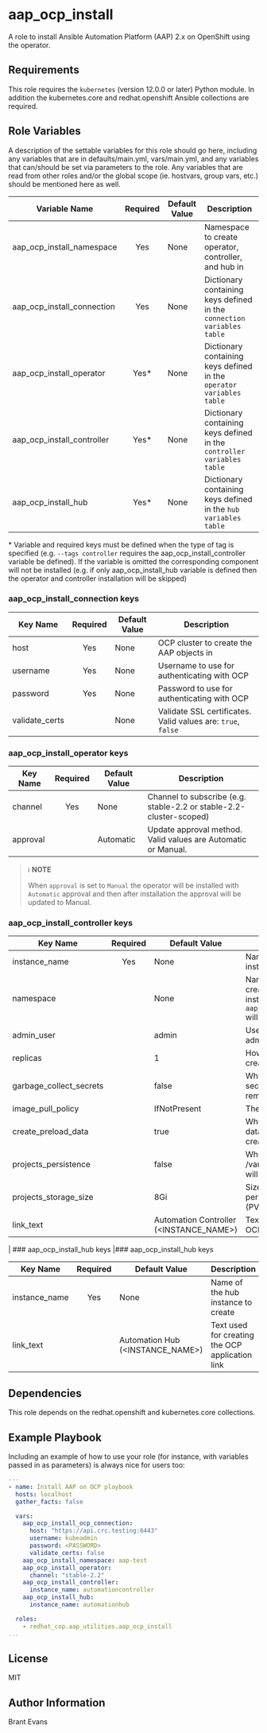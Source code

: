 # aap_ocp_install

A role to install Ansible Automation Platform (AAP) 2.x on OpenShift using the operator.

## Requirements

This role requires the `kubernetes` (version 12.0.0 or later) Python module.
In addition the kubernetes.core and redhat.openshift Ansible collections are required.

## Role Variables

A description of the settable variables for this role should go here, including any variables that are in defaults/main.yml, vars/main.yml, and any variables that can/should be set via parameters to the role. Any variables that are read from other roles and/or the global scope (ie. hostvars, group vars, etc.) should be mentioned here as well.

| Variable Name              | Required | Default Value | Description                                                            |
|----------------------------|:--------:|---------------|------------------------------------------------------------------------|
| aap_ocp_install_namespace  | Yes      | None          | Namespace to create operator, controller, and hub in                   |
| aap_ocp_install_connection | Yes      | None          | Dictionary containing keys defined in the `connection variables table` |
| aap_ocp_install_operator   | Yes*     | None          | Dictionary containing keys defined in the `operator variables table`   |
| aap_ocp_install_controller | Yes*     | None          | Dictionary containing keys defined in the `controller variables table` |
| aap_ocp_install_hub        | Yes*     | None          | Dictionary containing keys defined in the `hub variables table`        |

\* Variable and required keys must be defined when the type of tag is specified (e.g. `--tags controller` requires the aap_ocp_install_controller variable be defined).
If the variable is omitted the corresponding component will not be installed (e.g. if only aap_ocp_install_hub variable is defined then the operator and controller installation will be skipped)

### aap_ocp_install_connection keys

| Key Name       | Required | Default Value | Description                                                  |
|----------------|:--------:|---------------|--------------------------------------------------------------|
| host           | Yes      | None          | OCP cluster to create the AAP objects in                     |
| username       | Yes      | None          | Username to use for authenticating with OCP                  |
| password       | Yes      | None          | Password to use for authenticating with OCP                  |
| validate_certs |          | None          | Validate SSL certificates. Valid values are: `true`, `false` |

### aap_ocp_install_operator keys

| Key Name | Required | Default Value | Description                                                         |
|----------|:--------:|---------------|---------------------------------------------------------------------|
| channel  | Yes      | None          | Channel to subscribe (e.g. stable-2.2 or stable-2.2-cluster-scoped) |
| approval |          | Automatic     | Update approval method. Valid values are Automatic or Manual.       |

> ℹ️ **NOTE**
>
> When `approval` is set to `Manual` the operator will be installed with `Automatic` approval and then after installation the approval will be updated to Manual.

### aap_ocp_install_controller keys

| Key Name                     | Required | Default Value                           | Description                                                                                                            |
|------------------------------|:--------:|-----------------------------------------|------------------------------------------------------------------------------------------------------------------------|
| instance_name                | Yes      | None                                    | Name of the controller instance to create                                                                              |
| namespace                    |          | None                                    | Name of the namespace to create the controller instance in. If not specified `aap_ocp_install_namespace` will be used. |
| admin_user                   |          | admin                                   | Username to use for the admin account                                                                                  |
| replicas                     |          | 1                                       | How many replicas to create.                                                                                           |
| garbage_collect_secrets      |          | false                                   | Whether or not to remove secrets upon instance removal                                                                 |
| image_pull_policy            |          | IfNotPresent                            | The image pull policy                                                                                                  |
| create_preload_data          |          | true                                    | Whether or not to preload data upon instance creation                                                                  |
| projects_persistence         |          | false                                   | Whether or not the /var/lib/projects directory will be persistent                                                      |
| projects_storage_size        |          | 8Gi                                     | Size of /var/lib/projects persistent volume claim (PVC)                                                                |
| link_text                    |          | Automation Controller (<INSTANCE_NAME>) | Text used for creating the OCP application link                                                                        |

| ### aap_ocp_install_hub keys |### aap_ocp_install_hub keys

| Key Name      | Required | Default Value                    | Description                                     |
|---------------|:--------:|----------------------------------|-------------------------------------------------|
| instance_name | Yes      | None                             | Name of the hub instance to create              |
| link_text     |          | Automation Hub (<INSTANCE_NAME>) | Text used for creating the OCP application link |

## Dependencies

This role depends on the redhat.openshift and kubernetes.core collections.

## Example Playbook

Including an example of how to use your role (for instance, with variables passed in as parameters) is always nice for users too:

```yml
---
- name: Install AAP on OCP playbook
  hosts: localhost
  gather_facts: false

  vars:
    aap_ocp_install_ocp_connection:
      host: "https://api.crc.testing:6443"
      username: kubeadmin
      password: <PASSWORD>
      validate_certs: false
    aap_ocp_install_namespace: aap-test
    aap_ocp_install_operator:
      channel: "stable-2.2"
    aap_ocp_install_controller:
      instance_name: automationcontroller
    aap_ocp_install_hub:
      instance_name: automationhub

  roles:
    - redhat_cop.aap_utilities.aap_ocp_install
...
```

## License

MIT

## Author Information

Brant Evans

